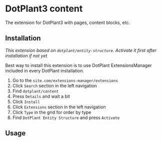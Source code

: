 DotPlant3 content
=================

The extension for DotPlant3 with pages, content blocks, etc.

## Installation

*This extension based on `dotplant/entity-structure`. Activate it first after installation if not yet* 

Best way to install this extension is to use DotPlant ExtensionsManager included in every DotPlant installation.
1. Go to the `site.com/extensions-manager/extensions`
2. Click `Search` section in the left navigation
3. Find `dotplant/content`
4. Press `Details` and wait a bit
5. Click `Install`
6. Click `Extensions` section in the left navigation
7. Click `Type` in the grid for order by type
8. Find `DotPlant Entity Structure` and press `Activate`


Usage
-----
